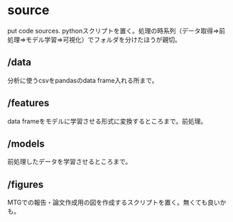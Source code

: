 # source
put code sources.
pythonスクリプトを置く。処理の時系列（データ取得=>前処理=>モデル学習=>可視化）でフォルダを分けたほうが親切。

## /data
分析に使うcsvをpandasのdata frame入れる所まで。

## /features
data frameをモデルに学習させる形式に変換するところまで。前処理。

## /models
前処理したデータを学習させるところまで。

## /figures
MTGでの報告・論文作成用の図を作成するスクリプトを置く。無くても良いかも。